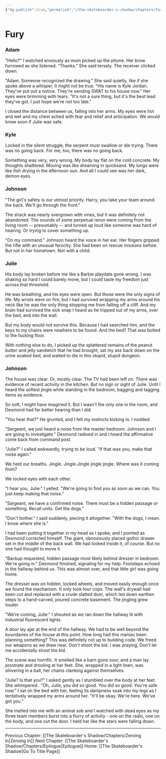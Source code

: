 ```yaml
---
{"dg-publish":true,"permalink":"/the-skateboarder-s-shadow/chapters/fury/"}
---
```


# Fury

### Adam

"Hello?" I watched anxiously as mom picked up the phone. Her brow furrowed as she listened. "Thanks." She said tersely. The receiver clicked down. 

"Adam. Someone recognized the drawing." She said quietly, like if she spoke above a whisper, it might not be true. "His name is Kyle Jordan. They've put out a notice. They're sending SWAT to his house now." Her eyes were brimming with tears. "It's not a sure thing, but it's the best lead they've got. I just hope we're not too late." 

I closed the distance between us, falling into her arms. My eyes were hot and wet and my chest ached with fear and relief and anticipation. We would know soon if Julie was safe.

### Kyle

Locked in the silent struggle, the serpent must swallow or die trying. There was no going back. For me, too, there was no going back.

Something was very, very wrong. My body lay flat on the cold concrete. My thoughts shattered. Moving was like dreaming in quicksand. My lungs were like fish drying in the afternoon sun. And all I could see was her dark, demon eyes.

### Johnson

"The girl's safety is our utmost priority. Harry, you take your team around the back. We'll go through the front."

The shack was nearly overgrown with vines, but it was definitely not abandoned. The sounds of some perpetual rerun were coming from the living room -- presumably -- and turned up loud like someone was hard of hearing. Or trying to cover something up. 

"On my command." Johnson heard the voice in her ear. Her fingers gripped the rifle with an unusual ferocity. She had been on rescue missions before. But not in her hometown. Not with a child. 

### Julie

His body lay broken before me like a Barbie playdate gone wrong. I was shaking so hard I could barely move, but I could taste my freedom just across that threshold. 

He was breathing, and his eyes were open. But those were the only signs of life. My wrists were on fire, but I had survived wrapping my arms around his neck like he was the only thing stopping me from falling off a cliff. And my brain had survived the sick snap I heard as he tripped out of my arms, over the bed, and into the wall.

But my body would not survive this. Because I had searched him, and the keys to my chains were nowhere to be found. And the bed? That was bolted to the fucking floor. 

With nothing else to do, I picked up the splattered remains of the peanut butter and jelly sandwich that he had brought, sat my ass back down on the urine soaked bed, and waited to die in this stupid, stupid dungeon.

### Johnson

The house was clear. Or, mostly clear. The TV had been left on. There was evidence of recent activity in the kitchen. But no sign or sight of Julie. Until I heard the softest jingle while standing in the bedroom, bagging and tagging items as evidence. 

So soft, I might have imagined it. But I wasn't the only one in the room, and Desmond had far better hearing than I did.

"You hear that?" He grunted, and I felt my instincts kicking in. I nodded.

"Sergeant, we just heard a noise from the master bedroom. Johnson and I are going to investigate." Desmond radioed in and I heard the affirmative come back from command post. 

"Julie?" I called awkwardly, trying to be loud. "If that was you, make that noise again."

We held our breaths. Jingle. Jingle.Jingle jingle jingle. Where was it coming from?

We locked eyes with each other. 

"I hear you, Julie." I yelled. "We're going to find you as soon as we can. You just keep making that noise."

"Sargeant, we have a confirmed noise. There must be a hidden passage or something. Recall units. Get the dogs."

"Don't bother." I said suddenly, piecing it altogether. "With the dogs, I mean. I know where she is." 

I had been putting it together in my head as I spoke, and I pointed as Desmond corrected himself. The giant, obnoxiously placed gothic drawer set in the middle of the back wall. We had looked inside it, of course. But no one had thought to move it. 

"Backup requested, hidden passage most likely behind dresser in bedroom. We're going in." Desmond finished, signaling for my help. Footsteps echoed in the hallway behind us. This was almost over, and that little girl was going home. 

The dresser was on hidden, locked wheels, and moved easily enough once we found the mechanism. It only took four cops. The wall's drywall had been cut and replaced with a crude slatted door, which led down earthen steps to a hand-carved, poured concrete basement. The jingling grew louder. 

"We're coming, Julie." I shouted as we ran down the hallway lit with industrial fluorescent lights.

A door lay ajar at the end of the hallway. We had to be well beyond the boundaries of the house at this point. How long had this maniac been planning something? This was definitely not up to building code. We freed our weapons as we drew near. Don't shoot the kid. I was praying, Don't let me accidentally shoot the kid. 

The scene was horrific. It smelled like a barn gone sour, and a man lay prostrate and drooling at her feet. She, wrapped in a light linen, was shivering in a ball, her chains clanking against themselves. 

"Julie? Is that you?" I asked gently as I stumbled over the body at her feet. She whimpered.  "Oh, Julie, you did so good. You did so good. You're safe now." I sat on the bed with her, feeling its dampness soak into my legs as I tentatively wrapped my arms around her. "It'll be okay. We're here. We've got you." 

She melted into me with an animal sob and I watched with dead eyes as my three team members burst into a flurry of activity - one on the radio, one on the body, and one out the door. I held her like the stars were falling down. 

  ---
Previous Chapter: [[The Skateboarder's Shadow/Chapters/Zeroing In\|Zeroing In]]
Next Chapter: [[The Skateboarder's Shadow/Chapters/Epilogue\|Epilogue]]
Home: [[The Skateboarder's Shadow\|Go To Title Page]]